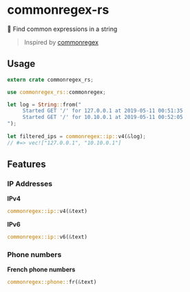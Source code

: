 # commonregex-rs

🔎 Find common expressions in a string

> Inspired by [commonregex](https://github.com/mingrammer/commonregex)

## Usage

```rust
extern crate commonregex_rs;

use commonregex_rs::commonregex;

let log = String::from("
     Started GET '/' for 127.0.0.1 at 2019-05-11 00:51:35
     Started GET '/' for 10.10.0.1 at 2019-05-11 00:52:05
");
 
let filtered_ips = commonregex::ip::v4(&log);
// #=> vec!["127.0.0.1", "10.10.0.1"]
```

## Features

### IP Addresses

**IPv4**

```rust
commonregex::ip::v4(&text)
```

**IPv6**

```rust
commonregex::ip::v6(&text)
```

### Phone numbers

**French phone numbers**

```rust
commonregex::phone::fr(&text)
```

